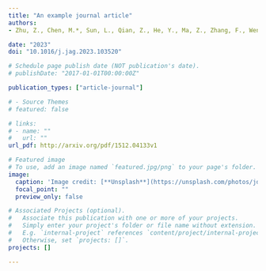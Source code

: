 ```yaml
---
title: "An example journal article"
authors:
- Zhu, Z., Chen, M.*, Sun, L., Qian, Z., He, Y., Ma, Z., Zhang, F., Wen, Y., Yue, S., and Lv, G

date: "2023"
doi: "10.1016/j.jag.2023.103520"

# Schedule page publish date (NOT publication's date).
# publishDate: "2017-01-01T00:00:00Z"

publication_types: ["article-journal"]

# - Source Themes
# featured: false

# links:
# - name: ""
#   url: ""
url_pdf: http://arxiv.org/pdf/1512.04133v1

# Featured image
# To use, add an image named `featured.jpg/png` to your page's folder. 
image:
  caption: 'Image credit: [**Unsplash**](https://unsplash.com/photos/jdD8gXaTZsc)'
  focal_point: ""
  preview_only: false

# Associated Projects (optional).
#   Associate this publication with one or more of your projects.
#   Simply enter your project's folder or file name without extension.
#   E.g. `internal-project` references `content/project/internal-project/index.md`.
#   Otherwise, set `projects: []`.
projects: []

---
```

